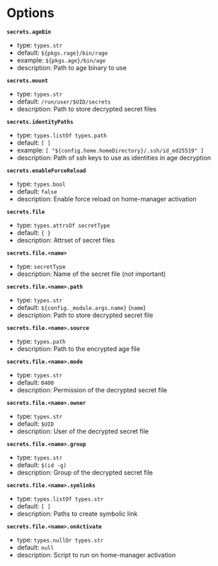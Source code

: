 <!-- markdownlint-disable MD001 MD012 -->

# Options

**`secrets.ageBin`**

- type: `types.str`
- default: `${pkgs.rage}/bin/rage`
- example: `${pkgs.age}/bin/age`
- description: Path to age binary to use


**`secrets.mount`**

- type: `types.str`
- default: `/run/user/$UID/secrets`
- description: Path to store decrypted secret files


**`secrets.identityPaths`**

- type: `types.listOf types.path`
- default: `[ ]`
- example: `[ "${config.home.homeDirectory}/.ssh/id_ed25519" ]`
- description: Path of ssh keys to use as identities in age decryption


**`secrets.enableForceReload`**

- type: `types.bool`
- default: `false`
- description: Enable force reload on home-manager activation


**`secrets.file`**

- type: `types.attrsOf secretType`
- default: `{ }`
- description: Attrset of secret files


**`secrets.file.<name>`**

- type: `secretType`
- description: Name of the secret file (not important)


**`secrets.file.<name>.path`**

- type: `types.str`
- default: `${config._module.args.name}` (`name`)
- description: Path to store decrypted secret file


**`secrets.file.<name>.source`**

- type: `types.path`
- description: Path to the encrypted age file


**`secrets.file.<name>.mode`**

- type: `types.str`
- default: `0400`
- description: Permission of the decrypted secret file


**`secrets.file.<name>.owner`**

- type: `types.str`
- default: `$UID`
- description: User of the decrypted secret file


**`secrets.file.<name>.group`**

- type: `types.str`
- default: `$(id -g)`
- description: Group of the decrypted secret file


**`secrets.file.<name>.symlinks`**

- type: `types.listOf types.str`
- default: `[ ]`
- description: Paths to create symbolic link


**`secrets.file.<name>.onActivate`**

- type: `types.nullOr types.str`
- default: `null`
- description: Script to run on home-manager activation
